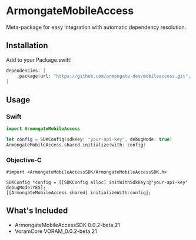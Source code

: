 # ArmongateMobileAccess

Meta-package for easy integration with automatic dependency resolution.

## Installation

Add to your Package.swift:
```swift
dependencies: [
    .package(url: "https://github.com/armongate-dev/mobileaccess.git", exact: "0.0.2-beta.21")
]
```

## Usage

### Swift
```swift
import ArmongateMobileAccess

let config = SDKConfig(sdkKey: "your-api-key", debugMode: true)
ArmongateMobileAccess.shared.initialize(with: config)
```

### Objective-C
```objc
#import <ArmongateMobileAccessSDK/ArmongateMobileAccessSDK.h>

SDKConfig *config = [[SDKConfig alloc] initWithSdkKey:@"your-api-key" debugMode:YES];
[[ArmongateMobileAccess shared] initializeWith:config];
```

## What's Included
- ArmongateMobileAccessSDK 0.0.2-beta.21
- VoramCore VORAM_0.0.2-beta.21
